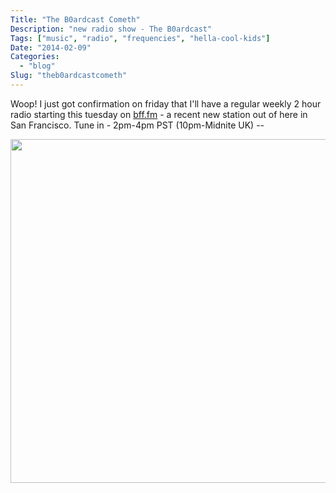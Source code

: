 ```yaml
---
Title: "The B0ardcast Cometh"
Description: "new radio show - The B0ardcast"
Tags: ["music", "radio", "frequencies", "hella-cool-kids"]
Date: "2014-02-09"
Categories:
  - "blog"
Slug: "theb0ardcastcometh"
---
```


Woop! I just got confirmation on friday that I'll have a regular weekly 2 hour radio starting this tuesday on [bff.fm](http://bff.fm) - a recent new station out of here in San Francisco. Tune in - 2pm-4pm PST (10pm-Midnite UK) --

<img width="550" src="/static/img/b0ardcast.png">

